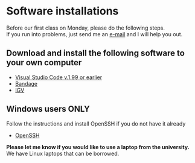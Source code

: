 # Software installations

Before our first class on Monday, please do the following steps.  
If you run into problems, just send me an [e-mail](mailto:antti.karkman@helsinki.fi) and I will help you out.  

## Download and install the following software to your own computer

* [Visual Studio Code v.1.99 or earlier](https://code.visualstudio.com/updates/v1_99) 
* [Bandage](https://rrwick.github.io/Bandage/)
* [IGV](https://software.broadinstitute.org/software/igv/download)

## Windows users ONLY

Follow the instructions and install OpenSSH if you do not have it already

* [OpenSSH](https://learn.microsoft.com/en-us/windows-server/administration/openssh/openssh_install_firstuse?tabs=gui#install-openssh-for-windows)

__Please let me know if you would like to use a laptop from the university.__  
We have Linux laptops that can be borrowed.
